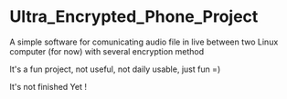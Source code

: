 # Ultra_Encrypted_Phone_Project
A simple software for comunicating audio file in live between two Linux computer (for now) with several encryption method

It's a fun project, not useful, not daily usable, just fun =) 

It's not finished Yet !
